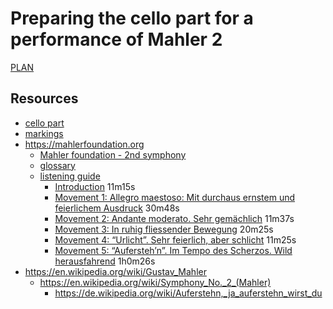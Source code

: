 # Preparing the cello part for a performance of Mahler 2

[PLAN](https://dougapd.atlassian.net/browse/PAUL-160)

## Resources
- [cello part](sheetmusic/imslp/IMSLP26423-PMLP49406-Mahler_-_Symphony_No2_in_C_minor_(cello-part)a.pdf)
- [markings](markings.csv)
- https://mahlerfoundation.org
  - [Mahler foundation - 2nd symphony](https://mahlerfoundation.org/mahler/compositions/symphony-no-2/)
  - [glossary](https://mahlerfoundation.org/mahler/compositions/zoneless/glossary/)
  - [listening guide](https://mahlerfoundation.org/mahler/listening-guide/)
    - [Introduction](https://mahlerfoundation.org/mahler/listening-guide/introduction/) 11m15s
    - [	Movement 1: Allegro maestoso: Mit durchaus ernstem und feierlichem Ausdruck](https://mahlerfoundation.org/mahler/listening-guide/listening-guide-movement-1-allegro-maestoso-mit-durchaus-ernstem-und-feierlichem-ausdruck/) 30m48s
    - [Movement 2: Andante moderato. Sehr gemächlich](https://mahlerfoundation.org/mahler/listening-guide/listening-guide-movement-2-andante-moderato-sehr-gemachlich/) 11m37s
    - [Movement 3: In ruhig fliessender Bewegung](https://mahlerfoundation.org/mahler/listening-guide/listening-guide-movement-3-in-ruhig-fliessender-bewegung/) 20m25s
    - [Movement 4: “Urlicht”. Sehr feierlich, aber schlicht](https://mahlerfoundation.org/mahler/listening-guide/listening-guide-movement-4-urlicht-sehr-feierlich-aber-schlicht/) 11m25s
    - [Movement 5: “Aufersteh’n”. Im Tempo des Scherzos. Wild herausfahrend](https://mahlerfoundation.org/mahler/listening-guide/listening-guide-movement-5-auferstehn-im-tempo-des-scherzos-wild-herausfahrend/) 1h0m26s
- https://en.wikipedia.org/wiki/Gustav_Mahler
  - https://en.wikipedia.org/wiki/Symphony_No._2_(Mahler)
    - https://de.wikipedia.org/wiki/Auferstehn,_ja_auferstehn_wirst_du
